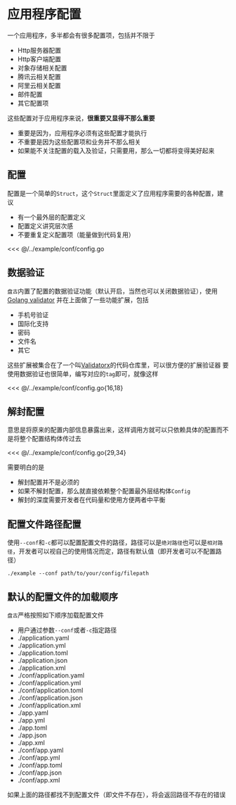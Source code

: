 # 应用程序配置

一个应用程序，多半都会有很多配置项，包括并不限于

- Http服务器配置
- Http客户端配置
- 对象存储相关配置
- 腾讯云相关配置
- 阿里云相关配置
- 邮件配置
- 其它配置项

这些配置对于应用程序来说，**很重要又显得不那么重要**

- 重要是因为，应用程序必须有这些配置才能执行
- 不重要是因为这些配置项和业务并不那么相关
- 如果能不关注配置的载入及验证，只需要用，那么一切都将变得美好起来

## 配置

配置是一个简单的`Struct`，这个`Struct`里面定义了应用程序需要的各种配置，建议

- 有一个最外层的配置定义
- 配置定义讲究层次感
- 不要重复定义配置项（能量做到代码复用）

<<< @/../example/conf/config.go

## 数据验证

`盘古`内置了配置的数据验证功能（默认开启，当然也可以关闭数据验证），使用[Golang validator](https://github.com/go-playground/validator)
并在上面做了一些功能扩展，包括

- 手机号验证
- 国际化支持
- 密码
- 文件名
- 其它

这些扩展被集合在了一个叫[Validatorx](https://github.com/storezhang/validatorx)的代码仓库里，可以很方便的扩展验证器
要使用数据验证也很简单，编写对应的`tag`即可，就像这样

<<< @/../example/conf/config.go{16,18}

## 解封配置

意思是将原来的配置内部信息暴露出来，这样调用方就可以只依赖具体的配置而不是将整个配置结构体传过去

<<< @/../example/conf/config.go{29,34}

需要明白的是

- 解封配置并不是必须的
- 如果不解封配置，那么就直接依赖整个配置最外层结构体`Config`
- 解封的深度需要开发者在代码量和使用方便两者中平衡

## 配置文件路径配置

使用`--conf`和`-c`都可以配置配置文件的路径，路径可以是`绝对路径`也可以是`相对路径`，开发者可以视自己的使用情况而定，路径有默认值（即开发者可以不配置路径）
``` shell
./example --conf path/to/your/config/filepath
```

## 默认的配置文件的加载顺序

`盘古`严格按照如下顺序加载配置文件

- 用户通过参数`--conf`或者`-c`指定路径
- ./application.yaml
- ./application.yml
- ./application.toml
- ./application.json
- ./application.xml
- ./conf/application.yaml
- ./conf/application.yml
- ./conf/application.toml
- ./conf/application.json
- ./conf/application.xml
- ./app.yaml
- ./app.yml
- ./app.toml
- ./app.json
- ./app.xml
- ./conf/app.yaml
- ./conf/app.yml
- ./conf/app.toml
- ./conf/app.json
- ./conf/app.xml

如果上面的路径都找不到配置文件（即文件不存在），将会返回路径不存在的错误
